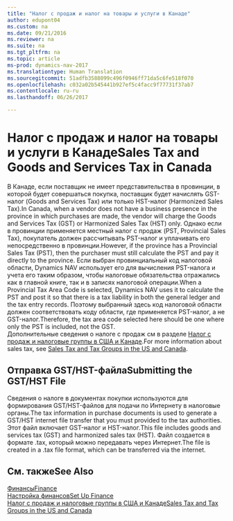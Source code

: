 ```yaml
---
title: "Налог с продаж и налог на товары и услуги в Канаде"
author: edupont04
ms.custom: na
ms.date: 09/21/2016
ms.reviewer: na
ms.suite: na
ms.tgt_pltfrm: na
ms.topic: article
ms-prod: dynamics-nav-2017
ms.translationtype: Human Translation
ms.sourcegitcommit: 51adfb3588099c496f0946ff71da5c6fe518f070
ms.openlocfilehash: c032a02b545441b927ef5c4facc9f77731f37ab7
ms.contentlocale: ru-ru
ms.lasthandoff: 06/26/2017

---
```


# <a name="sales-tax-and-goods-and-services-tax-in-canada"></a><span data-ttu-id="ba0fc-102">Налог с продаж и налог на товары и услуги в Канаде</span><span class="sxs-lookup"><span data-stu-id="ba0fc-102">Sales Tax and Goods and Services Tax in Canada</span></span>
<span data-ttu-id="ba0fc-103">В Канаде, если поставщик не имеет представительства в провинции, в которой будет совершаться покупка, поставщик будет начислять GST-налог (Goods and Services Tax) или только HST-налог (Harmonized Sales Tax).</span><span class="sxs-lookup"><span data-stu-id="ba0fc-103">In Canada, when a vendor does not have a business presence in the province in which purchases are made, the vendor will charge the Goods and Services Tax (GST) or Harmonized Sales Tax (HST) only.</span></span> <span data-ttu-id="ba0fc-104">Однако если в провинции применяется местный налог с продаж (PST, Provincial Sales Tax), покупатель должен рассчитывать PST-налог и уплачивать его непосредственно в провинции.</span><span class="sxs-lookup"><span data-stu-id="ba0fc-104">However, if the province has a Provincial Sales Tax (PST), then the purchaser must still calculate the PST and pay it directly to the province.</span></span> <span data-ttu-id="ba0fc-105">Если выбран провинциальный код налоговой области, Dynamics NAV использует его для вычисления PST-налога и учета его таким образом, чтобы налоговые обязательства отражались как в главной книге, так и в записях налоговой операции.</span><span class="sxs-lookup"><span data-stu-id="ba0fc-105">When a Provincial Tax Area Code is selected, Dynamics NAV uses it to calculate the PST and post it so that there is a tax liability in both the general ledger and the tax entry records.</span></span> <span data-ttu-id="ba0fc-106">Поэтому выбранный здесь код налоговой области должен соответствовать коду области, где применяется PST-налог, а не GST-налог.</span><span class="sxs-lookup"><span data-stu-id="ba0fc-106">Therefore, the tax area code selected here should be one where only the PST is included, not the GST.</span></span>  
<span data-ttu-id="ba0fc-107">Дополнительные сведения о налоге с продаж см в разделе [Налог с продаж и налоговые группы в США и Канаде](us-finance-setup-sales-tax.md).</span><span class="sxs-lookup"><span data-stu-id="ba0fc-107">For more information about sales tax, see [Sales Tax and Tax Groups in the US and Canada](us-finance-setup-sales-tax.md).</span></span>  

## <a name="submitting-the-gsthst-file"></a><span data-ttu-id="ba0fc-108">Отправка GST/HST-файла</span><span class="sxs-lookup"><span data-stu-id="ba0fc-108">Submitting the GST/HST File</span></span>
<span data-ttu-id="ba0fc-109">Сведения о налоге в документах покупки используются для формирования GST/HST-файлов для подачи по Интернету в налоговые органы.</span><span class="sxs-lookup"><span data-stu-id="ba0fc-109">The tax information in purchase documents is used to generate a GST/HST internet file transfer that you must  provided to the tax authorities.</span></span> <span data-ttu-id="ba0fc-110">Этот файл включает GST-налог и HST-налог.</span><span class="sxs-lookup"><span data-stu-id="ba0fc-110">This file includes goods and services tax (GST) and harmonized sales tax (HST).</span></span> <span data-ttu-id="ba0fc-111">Файл создается в формате .tax, который можно передавать через Интернет.</span><span class="sxs-lookup"><span data-stu-id="ba0fc-111">The file is created in a .tax file format, which can be transferred via the internet.</span></span>  

## <a name="see-also"></a><span data-ttu-id="ba0fc-112">См. также</span><span class="sxs-lookup"><span data-stu-id="ba0fc-112">See Also</span></span>
[<span data-ttu-id="ba0fc-113">Финансы</span><span class="sxs-lookup"><span data-stu-id="ba0fc-113">Finance</span></span>](finance-setup.md)  
[<span data-ttu-id="ba0fc-114">Настройка финансов</span><span class="sxs-lookup"><span data-stu-id="ba0fc-114">Set Up Finance</span></span>](finance-setup-setup-finance-setup.md)  
[<span data-ttu-id="ba0fc-115">Налог с продаж и налоговые группы в США и Канаде</span><span class="sxs-lookup"><span data-stu-id="ba0fc-115">Sales Tax and Tax Groups in the US and Canada</span></span>](us-finance-setup-sales-tax.md)


